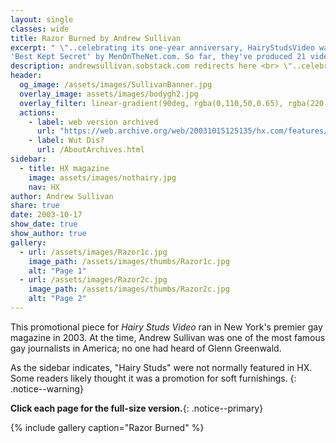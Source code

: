```yaml
---
layout: single
classes: wide
title: Razor Burned by Andrew Sullivan
excerpt: " \"..celebrating its one-year anniversary, HairyStudsVideo was named the
'Best Kept Secret' by MenOnTheNet.com. So far, they've produced 21 videos.\" "
description: andrewsullivan.sobstack.com redirects here <br> \"..celebrating its one-year anniversary, HairyStudsVideo was named the 'Best Kept Secret' by ...\"
header:
  og_image: /assets/images/SullivanBanner.jpg
  overlay_image: assets/images/bodygh2.jpg
  overlay_filter: linear-gradient(90deg, rgba(0,110,50,0.65), rgba(220,30,30,0.05))
  actions:
    - label: web version archived
      url: "https://web.archive.org/web/20031015125135/hx.com/features/index.cfm?id=1588&page=features&sub_page=weekly"             
    - label: Wut Dis?
      url: /AboutArchives.html  
sidebar:
  - title: HX magazine
    image: assets/images/nothairy.jpg
    nav: HX
author: Andrew Sullivan
share: true
date: 2003-10-17
show_date: true
show_author: true
gallery:
  - url: /assets/images/Razor1c.jpg
    image_path: /assets/images/thumbs/Razor1c.jpg
    alt: "Page 1"
  - url: /assets/images/Razor2c.jpg
    image_path: /assets/images/thumbs/Razor2c.jpg
    alt: "Page 2"
---
```


This promotional piece for _Hairy Studs Video_ ran in New York's premier gay magazine in 2003.
At the time, Andrew Sullivan was one of the most famous gay journalists in America; no one had heard of Glenn Greenwald.

As the sidebar indicates, "Hairy Studs" were not normally featured in HX. Some readers likely thought it was a promotion for soft furnishings.
{: .notice--warning}


**Click each page for the full-size version.**{: .notice--primary}


{% include gallery caption="Razor Burned" %}